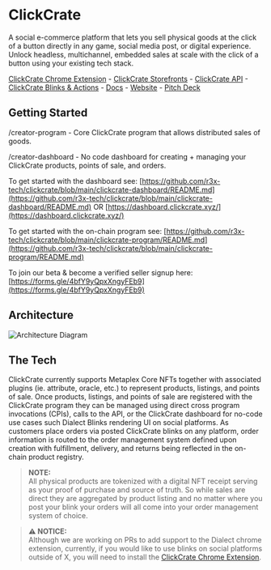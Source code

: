 # ClickCrate
A social e-commerce platform that lets you sell physical goods at the click of a button directly in any game, social media post, or digital experience. Unlock headless, multichannel, embedded sales at scale with the click of a button using your existing tech stack.

[ClickCrate Chrome Extension](https://github.com/r3x-tech/clickcrate-chrome-extension) - [ClickCrate Storefronts](https://github.com/r3x-tech/clickcrate-storefronts) - [ClickCrate API](https://github.com/r3x-tech/clickcrate-api-test) - [ClickCrate Blinks & Actions](https://github.com/r3x-tech/creator-blink-api) - [Docs](https://docs.clickcrate.xyz/) - [Website](https://www.clickcrate.xyz/) - [Pitch Deck](https://www.canva.com/design/DAGSe9jrasA/ygRTI9BWmVDMayE8K4i0kQ/view?utm_content=DAGSe9jrasA&utm_campaign=designshare&utm_medium=link&utm_source=editor)

## Getting Started 

/creator-program  - Core ClickCrate program that allows distributed sales of goods.

/creator-dashboard - No code dashboard for creating + managing your ClickCrate products, points of sale, and orders.

To get started with the dashboard see: [https://github.com/r3x-tech/clickcrate/blob/main/clickcrate-dashboard/README.md](https://github.com/r3x-tech/clickcrate/blob/main/clickcrate-dashboard/README.md) OR [https://dashboard.clickcrate.xyz/](https://dashboard.clickcrate.xyz/)

To get started with the on-chain program see: [https://github.com/r3x-tech/clickcrate/blob/main/clickcrate-program/README.md](https://github.com/r3x-tech/clickcrate/blob/main/clickcrate-program/README.md)

To join our beta & become a verified seller signup here: [https://forms.gle/4bfY9yQpxXngyFEb9](https://forms.gle/4bfY9yQpxXngyFEb9)

## Architecture
![Architecture Diagram](https://github.com/user-attachments/assets/20236e63-99d0-4a27-a8e2-9f62e3b06d0d)

## The Tech

ClickCrate currently supports Metaplex Core NFTs together with associated plugins (ie. attribute, oracle, etc.) to represent products, listings, and points of sale. Once products, listings, and points of sale are registered with the ClickCrate program they can be managed using direct cross program invocations (CPIs), calls to the API, or the ClickCrate dashboard for no-code use cases such Dialect Blinks rendering UI on social platforms. As customers place orders via posted ClickCrate blinks on any platform, order information is routed to the order management system defined upon creation with fulfillment, delivery, and returns being reflected in the on-chain product registry. 

> **NOTE:**  
All physical products are tokenized with a digital NFT receipt serving as your proof of purchase and source of truth. So while sales are direct they are aggregated by product listing and no matter where you post your blink your orders will all come into your order management system of choice. 

> **⚠️ NOTICE:**  
> Although we are working on PRs to add support to the Dialect chrome extension, currently, if you would like to use blinks on social platforms outside of X, you will need to install the [ClickCrate Chrome Extension](https://github.com/r3x-tech/clickcrate-chrome-extension).



